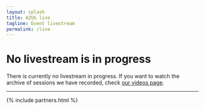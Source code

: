 ```yaml
---
layout: splash
title: AZUG live
tagline: Event livestream
permalink: /live
---
```


<h1>No livestream is in progress</h1>
<p>There is currently no livestream in progress. If you want to watch the archive of sessions we have recorded, check <a href="/videos">our videos page</a>.</p>
<!--
<h1 style="text-align: center;">AZUG Live</h1>

<p style="text-align: center;">
  <b>Chat is available for questions and general discussion <a href="https://www.youtube.com/watch?v=LT34UjQSI2s">on YouTube</a>.</b>
</p>

<iframe width="560" height="315" src="https://www.youtube-nocookie.com/embed/LT34UjQSI2s" frameborder="0" allow="accelerometer; autoplay; encrypted-media; gyroscope; picture-in-picture" allowfullscreen></iframe>
-->
<hr />

<div class="partners-narrow">
	{% include partners.html %}
</div>